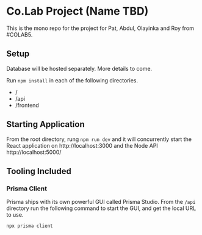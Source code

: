 # Co.Lab Project (Name TBD)

This is the mono repo for the project for Pat, Abdul, Olayinka and Roy from #COLAB5.

## Setup

Database will be hosted separately. More details to come.

Run `npm install` in each of the following directories.

- /
- /api
- /frontend

## Starting Application

From the root directory, rung `npm run dev` and it will concurrently start the React application on http://localhost:3000 and the Node API http://localhost:5000/

## Tooling Included

### Prisma Client

Prisma ships with its own powerful GUI called Prisma Studio. From the `/api` directory run the following command to start the GUI, and get the local URL to use.

`npx prisma client`
